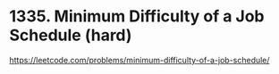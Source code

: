 # 1335. Minimum Difficulty of a Job Schedule (hard)

https://leetcode.com/problems/minimum-difficulty-of-a-job-schedule/
